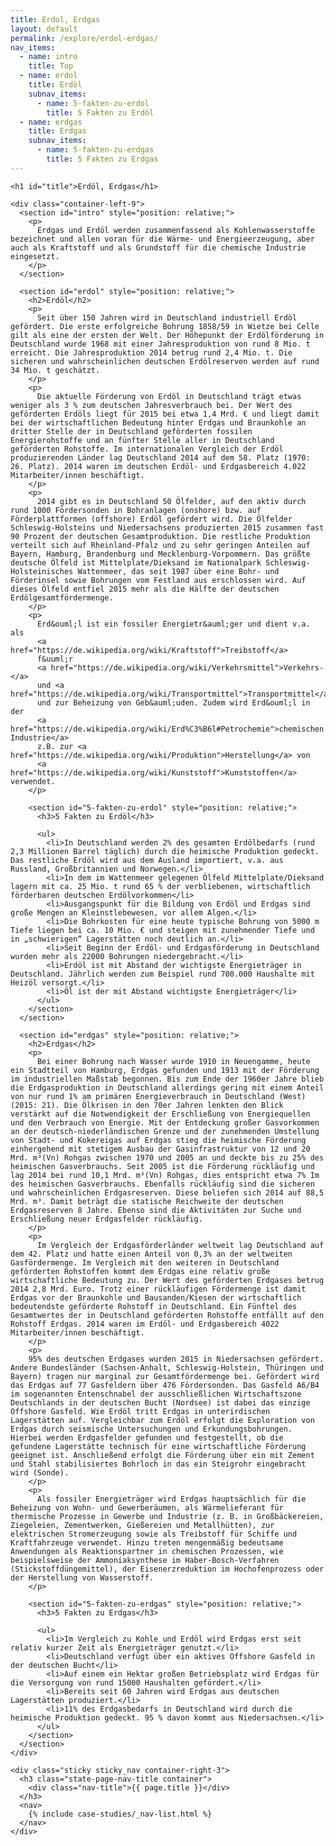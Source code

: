 ```yaml
---
title: Erdol, Erdgas
layout: default
permalink: /explore/erdol-erdgas/
nav_items:
  - name: intro
    title: Top
  - name: erdol
    title: Erdöl
    subnav_items:
      - name: 5-fakten-zu-erdol
        title: 5 Fakten zu Erdöl
  - name: erdgas
    title: Erdgas
    subnav_items:
      - name: 5-fakten-zu-erdgas
        title: 5 Fakten zu Erdgas
---
```


<main class="container-page-wrapper layout-state-pages">
  <section class="container" style="position: relative;">

    <h1 id="title">Erdöl, Erdgas</h1>

    <div class="container-left-9">
      <section id="intro" style="position: relative;">
        <p>
          Erdgas und Erdöl werden zusammenfassend als Kohlenwasserstoffe bezeichnet und allen voran für die Wärme- und Energieerzeugung, aber auch als Kraftstoff und als Grundstoff für die chemische Industrie eingesetzt.
        </p>
      </section>

      <section id="erdol" style="position: relative;">
        <h2>Erdöl</h2>
        <p>
          Seit über 150 Jahren wird in Deutschland industriell Erdöl gefördert. Die erste erfolgreiche Bohrung 1858/59 in Wietze bei Celle gilt als eine der ersten der Welt. Der Höhepunkt der Erdölförderung in Deutschland wurde 1968 mit einer Jahresproduktion von rund 8 Mio. t erreicht. Die Jahresproduktion 2014 betrug rund 2,4 Mio. t. Die sicheren und wahrscheinlichen deutschen Erdölreserven werden auf rund 34 Mio. t geschätzt.
        </p>
        <p>
          Die aktuelle Förderung von Erdöl in Deutschland trägt etwas weniger als 3 % zum deutschen Jahresverbrauch bei. Der Wert des geförderten Erdöls liegt für 2015 bei etwa 1,4 Mrd. € und liegt damit bei der wirtschaftlichen Bedeutung hinter Erdgas und Braunkohle an dritter Stelle der in Deutschland geförderten fossilen Energierohstoffe und an fünfter Stelle aller in Deutschland geförderten Rohstoffe. Im internationalen Vergleich der Erdöl produzierenden Länder lag Deutschland 2014 auf dem 58. Platz (1970: 26. Platz). 2014 waren im deutschen Erdöl- und Erdgasbereich 4.022 Mitarbeiter/innen beschäftigt.
        </p>
        <p>
          2014 gibt es in Deutschland 50 Ölfelder, auf den aktiv durch rund 1000 Fördersonden in Bohranlagen (onshore) bzw. auf Förderplattformen (offshore) Erdöl gefördert wird. Die Ölfelder Schleswig-Holsteins und Niedersachsens produzierten 2015 zusammen fast 90 Prozent der deutschen Gesamtproduktion. Die restliche Produktion verteilt sich auf Rheinland-Pfalz und zu sehr geringen Anteilen auf Bayern, Hamburg, Brandenburg und Mecklenburg-Vorpommern. Das größte deutsche Ölfeld ist Mittelplate/Dieksand im Nationalpark Schleswig-Holsteinisches Wattenmeer, das seit 1987 über eine Bohr- und Förderinsel sowie Bohrungen vom Festland aus erschlossen wird. Auf dieses Ölfeld entfiel 2015 mehr als die Hälfte der deutschen Erdölgesamtfördermenge.
        </p>
        <p>
          Erd&ouml;l ist ein fossiler Energietr&auml;ger und dient v.a. als
          <a href="https://de.wikipedia.org/wiki/Kraftstoff">Treibstoff</a>
          f&uuml;r
          <a href="https://de.wikipedia.org/wiki/Verkehrsmittel">Verkehrs-</a>
          und <a href="https://de.wikipedia.org/wiki/Transportmittel">Transportmittel</a>
          und zur Beheizung von Geb&auml;uden. Zudem wird Erd&ouml;l in der
          <a href="https://de.wikipedia.org/wiki/Erd%C3%B6l#Petrochemie">chemischen Industrie</a>
          z.B. zur <a href="https://de.wikipedia.org/wiki/Produktion">Herstellung</a> von
          <a href="https://de.wikipedia.org/wiki/Kunststoff">Kunststoffen</a> verwendet.
        </p>

        <section id="5-fakten-zu-erdol" style="position: relative;">
          <h3>5 Fakten zu Erdöl</h3>

          <ul>
            <li>In Deutschland werden 2% des gesamten Erdölbedarfs (rund 2,3 Millionen Barrel täglich) durch die heimische Produktion gedeckt. Das restliche Erdöl wird aus dem Ausland importiert, v.a. aus Russland, Großbritannien und Norwegen.</li>
            <li>In dem im Wattenmeer gelegenen Ölfeld Mittelplate/Dieksand lagern mit ca. 25 Mio. t rund 65 % der verbliebenen, wirtschaftlich förderbaren deutschen Erdölvorkommen</li>
            <li>Ausgangspunkt für die Bildung von Erdöl und Erdgas sind große Mengen an Kleinstlebewesen, vor allem Algen.</li>
            <li>Die Bohrkosten für eine heute typische Bohrung von 5000 m Tiefe liegen bei ca. 10 Mio. € und steigen mit zunehmender Tiefe und in „schwierigen“ Lagerstätten noch deutlich an.</li>
            <li>Seit Beginn der Erdöl- und Erdgasförderung in Deutschland wurden mehr als 22000 Bohrungen niedergebracht.</li>
            <li>Erdöl ist mit Abstand der wichtigste Energieträger in Deutschland. Jährlich werden zum Beispiel rund 700.000 Haushalte mit Heizöl versorgt.</li>
            <li>Öl ist der mit Abstand wichtigste Energieträger</li>
          </ul>
        </section>
      </section>

      <section id="erdgas" style="position: relative;">
        <h2>Erdgas</h2>
        <p>
          Bei einer Bohrung nach Wasser wurde 1910 in Neuengamme, heute ein Stadtteil von Hamburg, Erdgas gefunden und 1913 mit der Förderung im industriellen Maßstab begonnen. Bis zum Ende der 1960er Jahre blieb die Erdgasproduktion in Deutschland allerdings gering mit einem Anteil von nur rund 1% am primären Energieverbrauch in Deutschland (West) (2015: 21). Die Ölkrisen in den 70er Jahren lenkten den Blick verstärkt auf die Notwendigkeit der Erschließung von Energiequellen und den Verbrauch von Energie. Mit der Entdeckung großer Gasvorkommen an der deutsch-niederländischen Grenze und der zunehmenden Umstellung von Stadt- und Kokereigas auf Erdgas stieg die heimische Förderung einhergehend mit stetigem Ausbau der Gasinfrastruktur von 12 und 20 Mrd. m³(Vn) Rohgas zwischen 1970 und 2005 an und deckte bis zu 25% des heimischen Gasverbrauchs. Seit 2005 ist die Förderung rückläufig und lag 2014 bei rund 10,1 Mrd. m³(Vn) Rohgas, dies entspricht etwa 7% Im des heimischen Gasverbrauchs. Ebenfalls rückläufig sind die sicheren und wahrscheinlichen Erdgasreserven. Diese beliefen sich 2014 auf 88,5 Mrd. m³. Damit beträgt die statische Reichweite der deutschen Erdgasreserven 8 Jahre. Ebenso sind die Aktivitäten zur Suche und Erschließung neuer Erdgasfelder rückläufig.
        </p>
        <p>
          Im Vergleich der Erdgasförderländer weltweit lag Deutschland auf dem 42. Platz und hatte einen Anteil von 0,3% an der weltweiten Gasfördermenge. Im Vergleich mit den weiteren in Deutschland geförderten Rohstoffen kommt dem Erdgas eine relativ große wirtschaftliche Bedeutung zu. Der Wert des geförderten Erdgases betrug 2014 2,8 Mrd. Euro. Trotz einer rückläufigen Fördermenge ist damit Erdgas vor der Braunkohle und Bausanden/Kiesen der wirtschaftlich bedeutendste geförderte Rohstoff in Deutschland. Ein Fünftel des Gesamtwertes der in Deutschland geförderten Rohstoffe entfällt auf den Rohstoff Erdgas. 2014 waren im Erdöl- und Erdgasbereich 4022  Mitarbeiter/innen beschäftigt.
        </p>
        <p>
        95% des deutschen Erdgases wurden 2015 in Niedersachsen gefördert. Andere Bundesländer (Sachsen-Anhalt, Schleswig-Holstein, Thüringen und Bayern) tragen nur marginal zur Gesamtfördermenge bei. Gefördert wird das Erdgas auf 77 Gasfeldern über 476 Fördersonden. Das Gasfeld A6/B4 im sogenannten Entenschnabel der ausschließlichen Wirtschaftszone Deutschlands in der deutschen Bucht (Nordsee) ist dabei das einzige Offshore Gasfeld. Wie Erdöl tritt Erdgas in unterirdischen Lagerstätten auf. Vergleichbar zum Erdöl erfolgt die Exploration von Erdgas durch seismische Untersuchungen und Erkundungsbohrungen. Hierbei werden Erdgasfelder gefunden und festgestellt, ob die gefundene Lagerstätte technisch für eine wirtschaftliche Förderung geeignet ist. Anschließend erfolgt die Förderung über ein mit Zement und Stahl stabilisiertes Bohrloch in das ein Steigrohr eingebracht wird (Sonde).
        </p>
        <p>
          Als fossiler Energieträger wird Erdgas hauptsächlich für die Beheizung von Wohn- und Gewerberäumen, als Wärmelieferant für thermische Prozesse in Gewerbe und Industrie (z. B. in Großbäckereien, Ziegeleien, Zementwerken, Gießereien und Metallhütten), zur elektrischen Stromerzeugung sowie als Treibstoff für Schiffe und Kraftfahrzeuge verwendet. Hinzu treten mengenmäßig bedeutsame Anwendungen als Reaktionspartner in chemischen Prozessen, wie beispielsweise der Ammoniaksynthese im Haber-Bosch-Verfahren (Stickstoffdüngemittel), der Eisenerzreduktion im Hochofenprozess oder der Herstellung von Wasserstoff.
        </p>

        <section id="5-fakten-zu-erdgas" style="position: relative;">
          <h3>5 Fakten zu Erdgas</h3>

          <ul>
            <li>Im Vergleich zu Kohle und Erdöl wird Erdgas erst seit relativ kurzer Zeit als Energieträger genutzt.</li>
            <li>Deutschland verfügt über ein aktives Offshore Gasfeld in der deutschen Bucht</li>
            <li>Auf einem ein Hektar großen Betriebsplatz wird Erdgas für die Versorgung von rund 15000 Haushalten gefördert.</li>
            <li>Bereits seit 60 Jahren wird Erdgas aus deutschen Lagerstätten produziert.</li>
            <li>11% des Erdgasbedarfs in Deutschland wird durch die heimische Produktion gedeckt. 95 % davon kommt aus Niedersachsen.</li>
          </ul>
        </section>
      </section>
    </div>

    <div class="sticky sticky_nav container-right-3">
      <h3 class="state-page-nav-title container">
        <div class="nav-title">{{ page.title }}</div>
      </h3>
      <nav>
        {% include case-studies/_nav-list.html %}
      </nav>
    </div>
  </section>
</main>

<script type="text/javascript" src="{{ site.baseurl_root }}/js/lib/static.min.js" charset="utf-8"></script>
